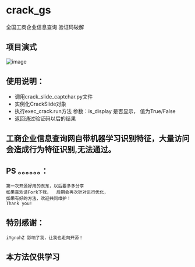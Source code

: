 # crack_gs
全国工商企业信息查询 验证码破解

## 项目演式
![image](https://github.com/ever391/crack_gs/blob/master/crack.gif)


## 使用说明：
- 调用crack_slide_captchar.py文件
- 实例化CrackSlide对象
- 执行exec_crack.run方法 参数：is_display 是否显示， 值为True/False
- 返回通过验证码以后的结果


## 工商企业信息查询网自带机器学习识别特征，大量访问会造成行为特征识别,无法通过。

## PS  。。。。。。：
    第一次开源好用的东东，以后要多多分享
    如果喜欢请Fork下我，  后期会再次针对进行优化，
    如果有好的方法，欢迎共同维护！
    Thank you!

## 特别感谢：
    iYgnohZ 影响了我，让我也走向开源！

## 本方法仅供学习